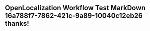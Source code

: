 <properties
ms.topic="hero-topic"
ms.test1="hero-topic"
ms.test2="test"/>


## OpenLocalization Workflow Test MarkDown 16a788f7-7862-421c-9a89-10040c12eb26 thanks!



<!--HONumber=Aug16_HO3-->


